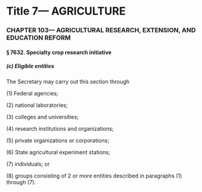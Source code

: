 
# Title 7— AGRICULTURE
### CHAPTER 103— AGRICULTURAL RESEARCH, EXTENSION, AND EDUCATION REFORM
#### § 7632. Specialty crop research initiative
##### (c) Eligible entities

The Secretary may carry out this section through

(1) Federal agencies;

(2) national laboratories;

(3) colleges and universities;

(4) research institutions and organizations;

(5) private organizations or corporations;

(6) State agricultural experiment stations;

(7) individuals; or

(8) groups consisting of 2 or more entities described in paragraphs (1) through (7).

